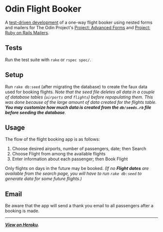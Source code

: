 # Odin Flight Booker

A [test-driven development](http://en.wikipedia.org/wiki/Test-driven_development "Test Driven Development") of a one-way flight booker using nested forms and mailers for The Odin Project's [Project: Advanced Forms](http://www.theodinproject.com/ruby-on-rails/building-advanced-forms "Advanced Forms") and [Project: Ruby on Rails Mailers](http://www.theodinproject.com/ruby-on-rails/sending-confirmation-emails "Mailers").

## Tests

Run the test suite with `rake` or `rspec spec/`.

## Setup

Run `rake db:seed` (after migrating the database) to create the faux data used for booking flights. 
_Note that the seed file deletes all data in a couple of database tables (`airports` and `flights`) before repopulating them. This was done because of the large amount of data created for the flights table. **You may customize how much data is created from the `db/seeds.rb` file before seeding the database**_.

## Usage

The flow of the flight booking app is as follows:

1. Choose desired airports, number of passengers, date; then Search
2. Choose Flight from among the available flights
3. Enter information about each passenger; then Book Flight

Only flights on days in the future may be booked. _(If no **Flight dates** are available from the search page, you will have to run `rake db:seed` to generate data for some future flights.)_ 

## Email

Be aware that the app will send a thank you email to all passengers after a booking is made.

---

**_[View on Heroku](http://dna-flight-booker.herokuapp.com/ "Flight Booker")._**

